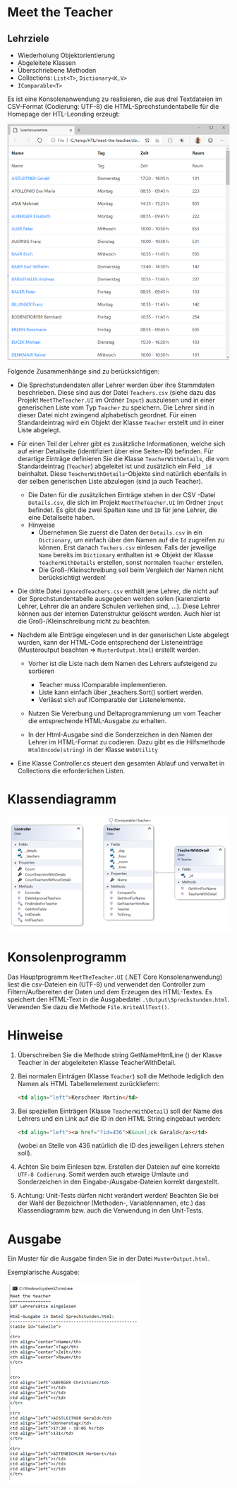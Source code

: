 # Meet the Teacher


## Lehrziele

*	Wiederholung Objektorientierung
*	Abgeleitete Klassen
*	Überschriebene Methoden
*	Collections: `List<T>`, `Dictionary<K,V>`
*	`IComparable<T>`

Es ist eine Konsolenanwendung zu realisieren, die aus drei Textdateien im CSV-Format (Codierung: UTF-8) die HTML-Sprechstundentabelle für die Homepage der HTL-Leonding erzeugt:


 ![Übersicht](./images/overview-html.png)


Folgende Zusammenhänge sind zu berücksichtigen:

* Die Sprechstundendaten aller Lehrer werden über ihre Stammdaten beschrieben. Diese sind aus der Datei `Teachers.csv` (siehe dazu das Projekt `MeetTheTeacher.UI` im Ordner `Input`) auszulesen und in einer generischen Liste vom Typ `Teacher` zu speichern. Die Lehrer sind in dieser Datei nicht zwingend alphabetisch geordnet. Für einen Standardeintrag wird ein Objekt der Klasse `Teacher` erstellt und in einer Liste abgelegt.

* Für einen Teil der Lehrer gibt es zusätzliche Informationen, welche sich auf einer Detailseite (identifiziert über eine Seiten-ID) befinden. Für derartige Einträge definieren Sie die Klasse `TeacherWithDetails`, die vom Standardeintrag (`Teacher`) abgeleitet ist und zusätzlich ein Feld `_id` beinhaltet. Diese `TeacherWithDetails`-Objekte sind natürlich ebenfalls in der selben generischen Liste abzulegen (sind ja auch Teacher).
  * Die Daten für die zusätzlichen Einträge stehen in der CSV -Datei `Details.csv`, die sich im Projekt `MeetTheTeacher.UI` im Ordner `Input` befindet. Es gibt die zwei Spalten `Name` und `ID` für jene Lehrer, die eine Detailseite haben. 
  * Hinweise
    * Übernehmen Sie zuerst die Daten der `Details.csv` in ein `Dictionary`, um einfach über den Namen auf die `Id` zugreifen zu können. Erst danach `Techers.csv` einlesen: Falls der jeweilige `Name` bereits im `Dictionary` enthalten ist => Objekt der Klasse `TeacherWithDetails` erstellen, sonst normalen `Teacher` erstellen.
    * Die Groß-/Kleinschreibung soll beim Vergleich der Namen nicht berücksichtigt werden!

* Die dritte Datei `IgnoredTeachers.csv` enthält jene Lehrer, die nicht auf der Sprechstundentabelle ausgegeben werden sollen (karenzierte Lehrer, Lehrer die an andere Schulen verliehen sind, ...). Diese Lehrer können aus der internen Datenstruktur gelöscht werden. Auch hier ist die Groß-/Kleinschreibung nicht zu beachten.

* Nachdem alle Einträge eingelesen und in der generischen Liste abgelegt wurden, kann der HTML-Code entsprechend der Listeneinträge (Musteroutput beachten => `MusterOutput.html`) erstellt werden.
  * Vorher ist die Liste nach dem Namen des Lehrers aufsteigend zu sortieren
    * Teacher muss IComparable<Teacher> implementieren.
    * Liste kann einfach über _teachers.Sort() sortiert werden.
    * Verlässt sich auf IComparable der Listenelemente.

  * Nutzen Sie Vererbung und Deltaprogrammierung um vom Teacher die entsprechende HTML-Ausgabe zu erhalten.
  * In der Html-Ausgabe sind die Sonderzeichen in den Namen der Lehrer im HTML-Format zu codieren. Dazu gibt es die Hilfsmethode `HtmlEncode(string)` in der Klasse `WebUtility`

* Eine Klasse Controller.cs steuert den gesamten Ablauf und verwaltet in Collections die erforderlichen Listen.


# Klassendiagramm
 
![Klassendiagramm](./images/class-diagram.png)

# Konsolenprogramm

Das Hauptprogramm `MeetTheTeacher.UI` (.NET Core Konsolenanwendung) liest die csv-Dateien ein (UTF-8) und verwendet den Controller zum Filtern/Aufbereiten der Daten und dem Erzeugen des HTML-Textes. Es speichert den HTML-Text in die Ausgabedatei `.\Output\Sprechstunden.html`. Verwenden Sie dazu die Methode `File.WriteAllText()`.

# Hinweise

1. Überschreiben Sie die Methode string GetNameHtmlLine () der Klasse Teacher in der abgeleiteten Klasse TeacherWithDetail. 
1. Bei normalen Einträgen (Klasse `Teacher`) soll die Methode lediglich den Namen als HTML Tabellenelement zurückliefern: 

    ``` html
    <td align="left">Kerschner Martin</td>
    ```


1. Bei speziellen Einträgen (Klasse `TeacherWithDetail`) soll der Name des Lehrers und ein Link auf die ID in den HTML String eingebaut werden: 

    ``` html
    <td align="left"><a href="?id=436">K&ouml;ck Gerald</a></td>
    ```
    
     (wobei an Stelle von 436 natürlich die ID des jeweiligen Lehrers stehen soll).

1. Achten Sie beim Einlesen bzw. Erstellen der Dateien auf eine korrekte `UTF-8 Codierung`. Somit werden auch etwaige Umlaute und Sonderzeichen in den Eingabe-/Ausgabe-Dateien korrekt dargestellt.

1. Achtung: Unit-Tests dürfen nicht verändert werden! Beachten Sie bei der Wahl der Bezeichner (Methoden-, Variablennamen, etc.) das Klassendiagramm bzw. auch die Verwendung in den Unit-Tests.


# Ausgabe
Ein Muster für die Ausgabe finden Sie in der Datei `MusterOutput.html`.

Exemplarische Ausgabe:

![Exemplarische Ausgabe](./images/sample-output.png)

